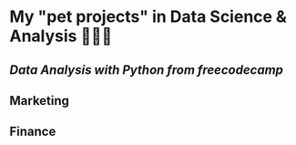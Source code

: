 # My "pet projects" in Data Science &amp; Analysis 🦊🦧🦚

## *Data Analysis with Python from freecodecamp*

## Marketing

## Finance
